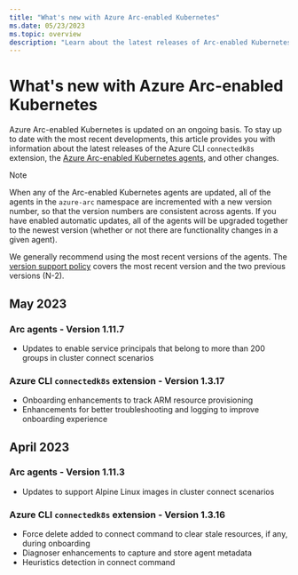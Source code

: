 ```yaml
---
title: "What's new with Azure Arc-enabled Kubernetes"
ms.date: 05/23/2023
ms.topic: overview
description: "Learn about the latest releases of Arc-enabled Kubernetes."
---
```


# What's new with Azure Arc-enabled Kubernetes

Azure Arc-enabled Kubernetes is updated on an ongoing basis. To stay up to date with the most recent developments, this article provides you with information about the latest releases of the Azure CLI `connectedk8s` extension, the [Azure Arc-enabled Kubernetes agents](conceptual-agent-overview.md), and other changes.

> [!NOTE]
> When any of the Arc-enabled Kubernetes agents are updated, all of the agents in the `azure-arc` namespace are incremented with a new version number, so that the version numbers are consistent across agents. If you have enabled automatic updates, all of the agents will be upgraded together to the newest version (whether or not there are functionality changes in a given agent).
>
> We generally recommend using the most recent versions of the agents. The [version support policy](agent-upgrade.md#version-support-policy) covers the most recent version and the two previous versions (N-2).

## May 2023

### Arc agents - Version 1.11.7

- Updates to enable service principals that belong to more than 200 groups in cluster connect scenarios

### Azure CLI `connectedk8s` extension - Version 1.3.17

- Onboarding enhancements to track ARM resource provisioning
- Enhancements for better troubleshooting and logging to improve onboarding experience

## April 2023

### Arc agents - Version 1.11.3

- Updates to support Alpine Linux images in cluster connect scenarios

### Azure CLI `connectedk8s` extension - Version 1.3.16

- Force delete added to connect command to clear stale resources, if any, during onboarding
- Diagnoser enhancements to capture and store agent metadata
- Heuristics detection in connect command

